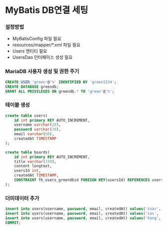 # MyBatis DB연결 세팅

### 설정방법
- MyBatisConfig 파일 필요
- resources/mapper/*.xml 파일 필요
- Users 엔티티 필요
- UsersDao 인터페이스 생성 필요

### MariaDB 사용자 생성 및 권한 주기
```sql
CREATE USER 'green'@'%' IDENTIFIED BY 'green1234';
CREATE DATABASE greendb;
GRANT ALL PRIVILEGES ON greendb.* TO 'green'@'%';
```

### 테이블 생성
```sql
create table users(
    id int primary KEY AUTO_INCREMENT,
    username varchar(20),
    password varchar(20),
    email varchar(50),
    createdAt TIMESTAMP
);

create table boards(
    id int primary KEY AUTO_INCREMENT,
    title varchar(150),
    content longtext,
    usersId int,
    createdAt TIMESTAMP,
    CONSTRAINT fk_users_greendbid FOREIGN KEY(usersId) REFERENCES users(id)
);
```

### 더미데이터 추가
```sql
insert into users(username, password, email, createdAt) values('ssar', '1234', 'ssar@nate.com', NOW());
insert into users(username, password, email, createdAt) values('cos', '1234', 'cos@nate.com', NOW());
insert into users(username, password, email, createdAt) values('hong', '1234', 'hong@nate.com', NOW());
COMMIT;
```